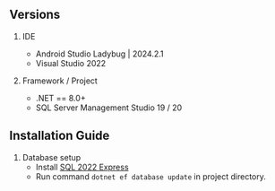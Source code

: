 ## Versions
1. IDE
    - Android Studio Ladybug | 2024.2.1
    - Visual Studio 2022

2. Framework / Project
    - .NET == 8.0+
    - SQL Server Management Studio 19 / 20



## Installation Guide

1. Database setup
   - Install [SQL 2022 Express](https://www.microsoft.com/en-my/sql-server/sql-server-downloads)
   - Run command `dotnet ef database update` in project directory.
